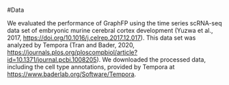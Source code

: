 #Data

We evaluated the performance of GraphFP using the time series scRNA-seq data set of embryonic murine cerebral cortex development (Yuzwa et al., 2017, https://doi.org/10.1016/j.celrep.2017.12.017). 
This data set was analyzed by Tempora (Tran and Bader, 2020, https://journals.plos.org/ploscompbiol/article?id=10.1371/journal.pcbi.1008205). 
We downloaded the processed data, including the cell type annotations, provided by Tempora at https://www.baderlab.org/Software/Tempora.
